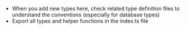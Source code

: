 - When you add new types here, check related type definition files to understand the conventions (especially for database types)
- Export all types and helper functions in the index.ts file
